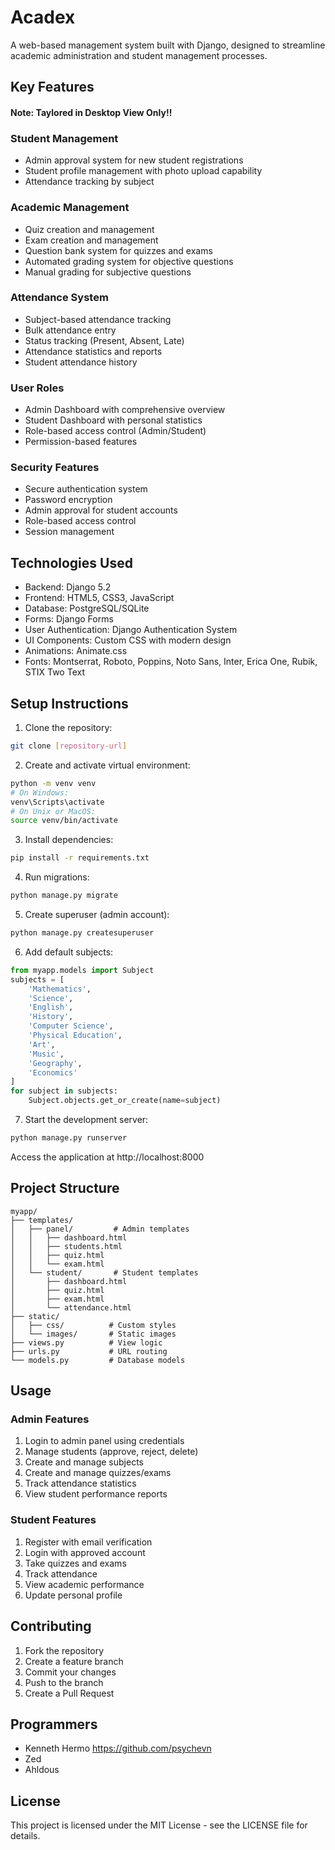 # Acadex

A web-based management system built with Django, designed to streamline academic administration and student management processes.

## Key Features
#### Note: Taylored in Desktop View Only!!
### Student Management
- Admin approval system for new student registrations
- Student profile management with photo upload capability
- Attendance tracking by subject

### Academic Management
- Quiz creation and management
- Exam creation and management
- Question bank system for quizzes and exams
- Automated grading system for objective questions
- Manual grading for subjective questions

### Attendance System
- Subject-based attendance tracking
- Bulk attendance entry
- Status tracking (Present, Absent, Late)
- Attendance statistics and reports
- Student attendance history

### User Roles
- Admin Dashboard with comprehensive overview
- Student Dashboard with personal statistics
- Role-based access control (Admin/Student)
- Permission-based features

### Security Features
- Secure authentication system
- Password encryption
- Admin approval for student accounts
- Role-based access control
- Session management

## Technologies Used

- Backend: Django 5.2
- Frontend: HTML5, CSS3, JavaScript
- Database: PostgreSQL/SQLite
- Forms: Django Forms
- User Authentication: Django Authentication System
- UI Components: Custom CSS with modern design
- Animations: Animate.css
- Fonts: Montserrat, Roboto, Poppins, Noto Sans, Inter, Erica One, Rubik, STIX Two Text

## Setup Instructions

1. Clone the repository:
```bash
git clone [repository-url]
```

2. Create and activate virtual environment:
```bash
python -m venv venv
# On Windows:
venv\Scripts\activate
# On Unix or MacOS:
source venv/bin/activate
```

3. Install dependencies:
```bash
pip install -r requirements.txt
```

4. Run migrations:
```bash
python manage.py migrate
```

5. Create superuser (admin account):
```bash
python manage.py createsuperuser
```

6. Add default subjects:
```python
from myapp.models import Subject
subjects = [
    'Mathematics',
    'Science',
    'English',
    'History',
    'Computer Science',
    'Physical Education',
    'Art',
    'Music',
    'Geography',
    'Economics'
]
for subject in subjects:
    Subject.objects.get_or_create(name=subject)
```

7. Start the development server:
```bash
python manage.py runserver
```

Access the application at http://localhost:8000

## Project Structure

```
myapp/
├── templates/
│   ├── panel/         # Admin templates
│   │   ├── dashboard.html
│   │   ├── students.html
│   │   ├── quiz.html
│   │   └── exam.html
│   └── student/       # Student templates
│       ├── dashboard.html
│       ├── quiz.html
│       ├── exam.html
│       └── attendance.html
├── static/
│   ├── css/          # Custom styles
│   └── images/       # Static images
├── views.py          # View logic
├── urls.py           # URL routing
└── models.py         # Database models
```

## Usage

### Admin Features
1. Login to admin panel using credentials
2. Manage students (approve, reject, delete)
3. Create and manage subjects
4. Create and manage quizzes/exams
5. Track attendance statistics
6. View student performance reports

### Student Features
1. Register with email verification
2. Login with approved account
3. Take quizzes and exams
4. Track attendance
5. View academic performance
6. Update personal profile

## Contributing

1. Fork the repository
2. Create a feature branch
3. Commit your changes
4. Push to the branch
5. Create a Pull Request

## Programmers
- Kenneth Hermo
https://github.com/psychevn
- Zed
- Ahldous

## License

This project is licensed under the MIT License - see the LICENSE file for details.
